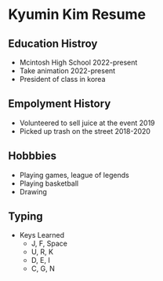 # Kyumin Kim Resume

## Education Histroy
- Mcintosh High School 2022-present
- Take animation 2022-present
- President of class in korea

## Empolyment History
- Volunteered to sell juice at the event 2019
- Picked up trash on the street 2018-2020

## Hobbbies
- Playing games, league of legends
- Playing basketball
- Drawing

## Typing
- Keys Learned
  - J, F, Space
  - U, R, K
  - D, E, I
  - C, G, N

